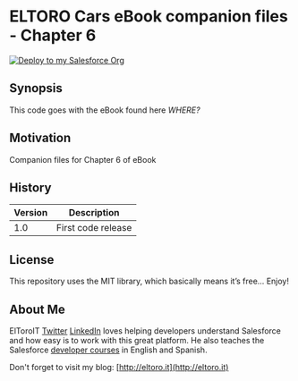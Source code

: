 # ELTORO Cars eBook companion files - Chapter 6

[![Deploy to my Salesforce Org](https://raw.githubusercontent.com/afawcett/githubsfdeploy/master/deploy.png)](https://githubsfdeploy.herokuapp.com?owner=ElToroIT&repo=ELTOROCars-CH06)
  
## Synopsis

This code goes with the eBook found here *WHERE?*

## Motivation

Companion files for Chapter 6 of eBook

## History

| Version | Description |
| --- | --- |
| 1.0 | First code release |

## License

This repository uses the MIT library, which basically means it’s free… Enjoy!

## About Me

ElToroIT [Twitter](https://twitter.com/ElToroIT) [LinkedIn](https://www.linkedin.com/in/eltoroit) loves helping developers understand Salesforce and how easy is to work with this great platform. He also teaches the Salesforce [developer courses](http://www.salesforce.com/services-training/training_certification/training-by-role.jsp) in English and Spanish.


Don't forget to visit my blog: [http://eltoro.it](http://eltoro.it) 
